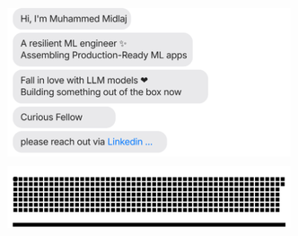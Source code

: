 [![](https://github.com/midlaj-muhammed/midlaj-muhammed/blob/main/chat.svg)](https://www.linkedin.com/in//) 



[![](https://github.com/midlaj-muhammed/midlaj-muhammed/blob/main/github-contribution-grid-snake.svg)](https://www.linkedin.com/in/)
